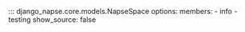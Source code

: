 ::: django_napse.core.models.NapseSpace
    options:
        members:
            - info
            - testing
        show_source: false